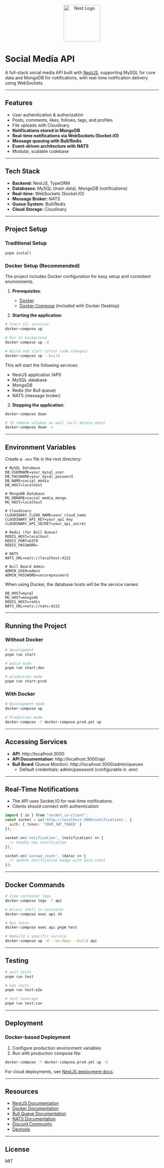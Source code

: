 <p align="center">
  <a href="http://nestjs.com/" target="blank"><img src="https://nestjs.com/img/logo-small.svg" width="120" alt="Nest Logo" /></a>
</p>

# Social Media API

A full-stack social media API built with [NestJS](https://nestjs.com/), supporting MySQL for core data and MongoDB for notifications, with real-time notification delivery using WebSockets.

---

## Features

- User authentication & authorization
- Posts, comments, likes, follows, tags, and profiles
- File uploads with Cloudinary
- **Notifications stored in MongoDB**
- **Real-time notifications via WebSockets (Socket.IO)**
- **Message queuing with Bull/Redis**
- **Event-driven architecture with NATS**
- Modular, scalable codebase

---

## Tech Stack

- **Backend:** NestJS, TypeORM
- **Databases:** MySQL (main data), MongoDB (notifications)
- **Real-time:** WebSockets (Socket.IO)
- **Message Broker:** NATS
- **Queue System:** Bull/Redis
- **Cloud Storage:** Cloudinary

---

## Project Setup

### Traditional Setup

```bash
pnpm install
```

### Docker Setup (Recommended)

The project includes Docker configuration for easy setup and consistent environments.

1. **Prerequisites**:
   - [Docker](https://www.docker.com/products/docker-desktop/)
   - [Docker Compose](https://docs.docker.com/compose/install/) (included with Docker Desktop)

2. **Starting the application**:

```bash
# Start all services
docker-compose up

# Run in background
docker-compose up -d

# Build and start (after code changes)
docker-compose up --build
```

This will start the following services:
- NestJS application (API)
- MySQL database
- MongoDB
- Redis (for Bull queue)
- NATS (message broker)

3. **Stopping the application**:

```bash
docker-compose down

# To remove volumes as well (will delete data)
docker-compose down -v
```

---

## Environment Variables

Create a `.env` file in the root directory:

```env
# MySQL Database
DB_USERNAME=your_mysql_user
DB_PASSWORD=your_mysql_password
DB_NAME=social_media
DB_HOST=localhost

# MongoDB Database
MG_DBNAME=social_media_mongo
MG_HOST=localhost

# Cloudinary
CLOUDINARY_CLOUD_NAME=your_cloud_name
CLOUDINARY_API_KEY=your_api_key
CLOUDINARY_API_SECRET=your_api_secret

# Redis (for Bull Queue)
REDIS_HOST=localhost
REDIS_PORT=6379
REDIS_PASSWORD=

# NATS
NATS_URL=nats://localhost:4222

# Bull Board Admin
ADMIN_USER=admin
ADMIN_PASSWORD=securepassword
```

When using Docker, the database hosts will be the service names:
```
DB_HOST=mysql
MG_HOST=mongodb
REDIS_HOST=redis
NATS_URL=nats://nats:4222
```

---

## Running the Project

### Without Docker

```bash
# development
pnpm run start

# watch mode
pnpm run start:dev

# production mode
pnpm run start:prod
```

### With Docker

```bash
# Development mode
docker-compose up

# Production mode
docker-compose -f docker-compose.prod.yml up
```

---

## Accessing Services

- **API**: http://localhost:3000
- **API Documentation**: http://localhost:3000/api
- **Bull Board** (Queue Monitor): http://localhost:3000/admin/queues
  - Default credentials: admin/password (configurable in .env)

---

## Real-Time Notifications

- The API uses Socket.IO for real-time notifications.
- Clients should connect with authentication:

```js
import { io } from "socket.io-client";
const socket = io('http://localhost:3000/notifications', {
  auth: { token: 'YOUR_JWT_TOKEN' }
});

socket.on('notification', (notification) => {
  // handle new notification
});

socket.on('unread_count', (data) => {
  // update notification badge with data.count
});
```

---

## Docker Commands

```bash
# View container logs
docker-compose logs -f api

# Access shell in container
docker-compose exec api sh

# Run tests
docker-compose exec api pnpm test

# Rebuild a specific service
docker-compose up -d --no-deps --build api
```

---

## Testing

```bash
# unit tests
pnpm run test

# e2e tests
pnpm run test:e2e

# test coverage
pnpm run test:cov
```

---

## Deployment

### Docker-based Deployment

1. Configure production environment variables
2. Run with production compose file:
```bash
docker-compose -f docker-compose.prod.yml up -d
```

For cloud deployments, see [NestJS deployment docs](https://docs.nestjs.com/deployment).

---

## Resources

- [NestJS Documentation](https://docs.nestjs.com)
- [Docker Documentation](https://docs.docker.com/)
- [Bull Queue Documentation](https://github.com/OptimalBits/bull/blob/master/REFERENCE.md)
- [NATS Documentation](https://docs.nats.io/)
- [Discord Community](https://discord.gg/G7Qnnhy)
- [Devtools](https://devtools.nestjs.com)

---

## License

MIT

